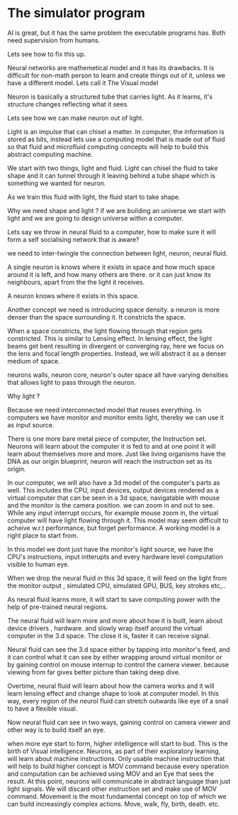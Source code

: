 # The simulator program

AI is great, but it has the same problem the executable programs has. Both need supervision from humans.

Lets see how to fix this up. 

Neural networks are mathemetical model and it has its drawbacks. It is difficult for non-math person to learn and 
create things out of it, unless we have a different model. Lets call it The Visual model


Neuron is basically a structured tube that carries light. As it learns, it's structure changes reflecting what it sees.


Lets see how we can make neuron out of light. 

Light is an impulse that can chisel a matter. In computer, the information is stored as bits, instead lets use a computing
model that is made out of fluid so that fluid and microfluid computing concepts will help to build this abstract computing machine.

We start with two things, light and fluid. Light can chisel the fluid to take shape and it can tunnel through it leaving behind 
a tube shape which is something we wanted for neuron.

As we train this fluid with light, the fluid start to take shape.

Why we need shape and light ? if we are building an universe we start with light and we are going to design universe within a 
computer.


Lets say we throw in neural fluid to a computer, how to make sure it will form a self socialising network that is aware? 

we need to inter-twingle the connection between light, neuron, neural fluid.

A single neuron is knows where it exists in space and how much space around it is left, and how many others are there. or it 
can just know its neighbours, apart from the the light it receives.

A neuron knows where it exists in this space.

Another concept we need is introducing space density. a neuron is more denser than the space surrounding it. It constricts the space.

When a space constricts, the light flowing through that region gets constricted. This is similar to Lensing effect. In lensing effect,
the light beams get bent resulting in divergent or converging ray, here we focus on the lens and focal length properties. Instead,
we will abstract it as a denser medium of space.

neurons walls, neuron core, neuron's outer space all have varying densities that allows light to pass through the neuron.

Why light ?

Because we need interconnected model that reuses everything. In computers we have monitor and monitor emits light, thereby we can use
it as input source.

There is one more bare metal piece of computer, the Instruction set. Neurons will learn about the computer it is fed to and at one
point it will learn about themselves more and more. Just like living organisms have the DNA as our origin blueprint, neuron will reach
the instruction set as its origin. 

In our computer, we will also have a 3d model of the computer's parts as well. This includes the CPU, input devices, output devices 
rendered as a virtual computer that can be seen in a 3d space, navigatable with mouse and the monitor is the camera position. we can
zoom in and out to see. While any input interrupt occurs, for example mouse zoom in, the virtual computer will have light flowing
through it. This model may seem difficult to acheive w.r.t performance, but forget performance. A working model is a right place to start
from.

In this model we dont just have the monitor's light source, we have the CPU's instructions, input intterupts and every hardware level 
computation
visible to human eye.

When we drop the neural fluid in this 3d space, it will feed on the light from the monitor output , simulated CPU, simulated GPU, BUS, 
key strokes etc,..

As neural fluid learns more, it will start to save computing power with the help of pre-trained neural regions.

The neural fluid will learn more and more about how it is built, learn about device drivers , hardware. and slowly wrap itself 
around the virtual computer in the 3.d space. The close it is, faster it can receive signal.

Neural fluid can see the 3.d space either by tapping into monitor's feed, and it can control what it can see by either wrapping 
around virtual monitor or by gaining control on mouse interrup to control the camera viewer. because viewing from far gives better picture 
than taking deep dive.

Overtime, neural fluid will learn about how the camera works and it will learn lensing effect and change shape to look at computer model.
In this way, every region of the neurol fluid can stretch outwards like eye of a snail to have a flexible visual.

Now neural fluid can see in two ways, gaining control on camera viewer and other way is to build itself an eye.

when more eye start to form, higher intelligence will start to bud. This is the birth of Visual intelligence. Neurons, as part of their exploratory
 learning, will learn about machine instructions. Only usable machine instruction that will help to build higher concept is MOV command because 
every operation and computation can be achieved using MOV and an Eye that sees the result. At this point, neurons will 
communicate in abstract language than just light signals. We will discard other instruction set and make use of MOV command. Movement is the 
most fundamental concept on top of which we can build increasingly complex actions. Move, walk, fly, birth, death. etc.
